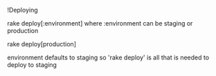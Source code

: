 !Deploying

rake deploy[:environment] where :environment can be staging or production

rake deploy[production]

environment defaults to staging so 'rake deploy' is all that is needed to deploy to staging
